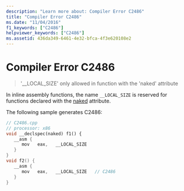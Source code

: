 ```yaml
---
description: "Learn more about: Compiler Error C2486"
title: "Compiler Error C2486"
ms.date: "11/04/2016"
f1_keywords: ["C2486"]
helpviewer_keywords: ["C2486"]
ms.assetid: 436da349-6461-4e32-bfca-4f3e620108e2
---
```

# Compiler Error C2486

> '__LOCAL_SIZE' only allowed in function with the 'naked' attribute

In inline assembly functions, the name `__LOCAL_SIZE` is reserved for functions declared with the [naked](../../cpp/naked-cpp.md) attribute.

The following sample generates C2486:

```cpp
// C2486.cpp
// processor: x86
void __declspec(naked) f1() {
   __asm {
      mov   eax,   __LOCAL_SIZE
   }
}
void f2() {
   __asm {
      mov   eax,   __LOCAL_SIZE   // C2486
   }
}
```
